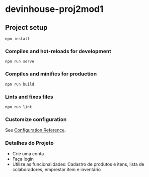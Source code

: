 # devinhouse-proj2mod1

## Project setup
```
npm install
```

### Compiles and hot-reloads for development
```
npm run serve
```

### Compiles and minifies for production
```
npm run build
```

### Lints and fixes files
```
npm run lint
```

### Customize configuration
See [Configuration Reference](https://cli.vuejs.org/config/).

### Detalhes do Projeto

* Crie uma conta
* Faça login
* Utilize as funcionalidades: Cadastro de produtos e itens, lista de colaboradores, emprestar item e inventário




